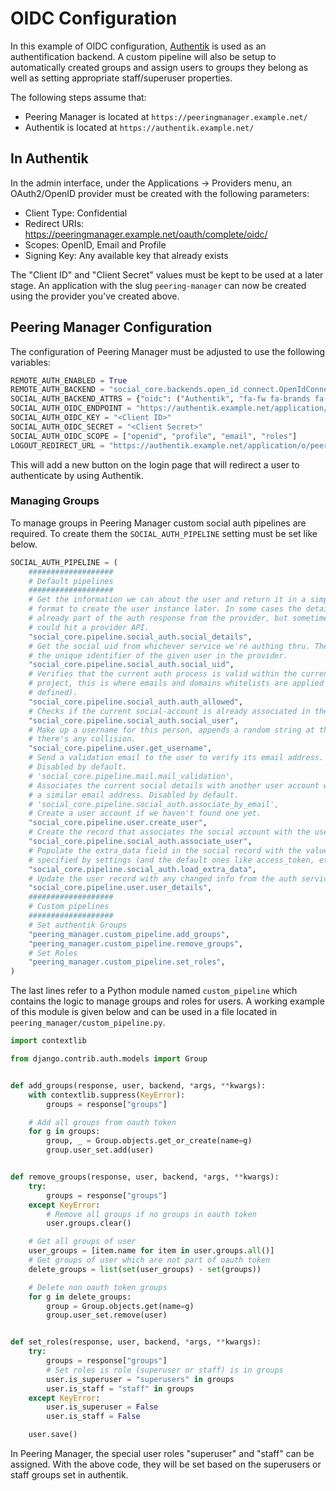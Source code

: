 # OIDC Configuration

In this example of OIDC configuration, [Authentik](https://goauthentik.io/) is
used as an authentification backend. A custom pipeline will also be setup to
automatically created groups and assign users to groups they belong as well as
setting appropriate staff/superuser properties.

The following steps assume that:

* Peering Manager is located at `https://peeringmanager.example.net/`
* Authentik is located at `https://authentik.example.net/`

## In Authentik

In the admin interface, under the Applications -> Providers menu, an
OAuth2/OpenID provider must be created with the following parameters:

* Client Type: Confidential
* Redirect URIs: https://peeringmanager.example.net/oauth/complete/oidc/
* Scopes: OpenID, Email and Profile
* Signing Key: Any available key that already exists

The "Client ID" and "Client Secret" values must be kept to be used at a later
stage. An application with the slug `peering-manager` can now be created
using the provider you've created above.

## Peering Manager Configuration

The configuration of Peering Manager must be adjusted to use the following
variables:

```python
REMOTE_AUTH_ENABLED = True
REMOTE_AUTH_BACKEND = "social_core.backends.open_id_connect.OpenIdConnectAuth"
SOCIAL_AUTH_BACKEND_ATTRS = {"oidc": ("Authentik", "fa-fw fa-brands fa-openid")}
SOCIAL_AUTH_OIDC_ENDPOINT = "https://authentik.example.net/application/o/peering-manager/"
SOCIAL_AUTH_OIDC_KEY = "<Client ID>"
SOCIAL_AUTH_OIDC_SECRET = "<Client Secret>"
SOCIAL_AUTH_OIDC_SCOPE = ["openid", "profile", "email", "roles"]
LOGOUT_REDIRECT_URL = "https://authentik.example.net/application/o/peering-manager/end-session/"
```

This will add a new button on the login page that will redirect a user to
authenticate by using Authentik.

### Managing Groups

To manage groups in Peering Manager custom social auth pipelines are required.
To create them the `SOCIAL_AUTH_PIPELINE` setting must be set like below.

```python hl_lines="40 41 42 43 44"
SOCIAL_AUTH_PIPELINE = (
    ###################
    # Default pipelines
    ###################
    # Get the information we can about the user and return it in a simple
    # format to create the user instance later. In some cases the details are
    # already part of the auth response from the provider, but sometimes this
    # could hit a provider API.
    "social_core.pipeline.social_auth.social_details",
    # Get the social uid from whichever service we're authing thru. The uid is
    # the unique identifier of the given user in the provider.
    "social_core.pipeline.social_auth.social_uid",
    # Verifies that the current auth process is valid within the current
    # project, this is where emails and domains whitelists are applied (if
    # defined).
    "social_core.pipeline.social_auth.auth_allowed",
    # Checks if the current social-account is already associated in the site.
    "social_core.pipeline.social_auth.social_user",
    # Make up a username for this person, appends a random string at the end if
    # there's any collision.
    "social_core.pipeline.user.get_username",
    # Send a validation email to the user to verify its email address.
    # Disabled by default.
    # 'social_core.pipeline.mail.mail_validation',
    # Associates the current social details with another user account with
    # a similar email address. Disabled by default.
    # 'social_core.pipeline.social_auth.associate_by_email',
    # Create a user account if we haven't found one yet.
    "social_core.pipeline.user.create_user",
    # Create the record that associates the social account with the user.
    "social_core.pipeline.social_auth.associate_user",
    # Populate the extra_data field in the social record with the values
    # specified by settings (and the default ones like access_token, etc).
    "social_core.pipeline.social_auth.load_extra_data",
    # Update the user record with any changed info from the auth service.
    "social_core.pipeline.user.user_details",
    ###################
    # Custom pipelines
    ###################
    # Set authentik Groups
    "peering_manager.custom_pipeline.add_groups",
    "peering_manager.custom_pipeline.remove_groups",
    # Set Roles
    "peering_manager.custom_pipeline.set_roles",
)
```

The last lines refer to a Python module named `custom_pipeline` which contains
the logic to manage groups and roles for users. A working example of this
module is given below and can be used in a file located in
`peering_manager/custom_pipeline.py`.

```python
import contextlib

from django.contrib.auth.models import Group


def add_groups(response, user, backend, *args, **kwargs):
    with contextlib.suppress(KeyError):
        groups = response["groups"]

    # Add all groups from oauth token
    for g in groups:
        group, _ = Group.objects.get_or_create(name=g)
        group.user_set.add(user)


def remove_groups(response, user, backend, *args, **kwargs):
    try:
        groups = response["groups"]
    except KeyError:
        # Remove all groups if no groups in oauth token
        user.groups.clear()

    # Get all groups of user
    user_groups = [item.name for item in user.groups.all()]
    # Get groups of user which are not part of oauth token
    delete_groups = list(set(user_groups) - set(groups))

    # Delete non oauth token groups
    for g in delete_groups:
        group = Group.objects.get(name=g)
        group.user_set.remove(user)


def set_roles(response, user, backend, *args, **kwargs):
    try:
        groups = response["groups"]
        # Set roles is role (superuser or staff) is in groups
        user.is_superuser = "superusers" in groups
        user.is_staff = "staff" in groups
    except KeyError:
        user.is_superuser = False
        user.is_staff = False

    user.save()
```

In Peering Manager, the special user roles "superuser" and "staff" can be
assigned. With the above code, they will be set based on the superusers or
staff groups set in authentik.
